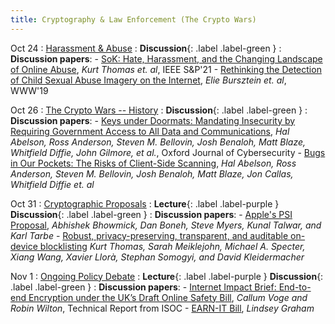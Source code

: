```yaml
---
title: Cryptography & Law Enforcement (The Crypto Wars)
---
```


Oct 24 
: [Harassment & Abuse](#)
  : **Discussion**{: .label .label-green }
: **Discussion papers**:
    -  [SoK: Hate, Harassment, and the Changing Landscape of Online Abuse](https://research.google/pubs/pub49786/), _Kurt Thomas et. al_, IEEE S&P'21 
    -  [Rethinking the Detection of Child Sexual
Abuse Imagery on the Internet](https://storage.googleapis.com/pub-tools-public-publication-data/pdf/b6555a1018a750f39028005bfdb9f35eaee4b947.pdf), _Elie Bursztein et. al_, WWW'19


Oct 26 
: [The Crypto Wars -- History](#)
  : **Discussion**{: .label .label-green }
: **Discussion papers**:
    -  [Keys under Doormats: Mandating Insecurity by Requiring Government Access to All Data and Communications](https://dspace.mit.edu/bitstream/handle/1721.1/97690/MIT-CSAIL-TR-2015-026.pdf), _Hal Abelson, Ross Anderson, Steven M. Bellovin, Josh Benaloh, Matt Blaze, Whitfield Diffie, John Gilmore, et al._, Oxford Journal of Cybersecurity
    -  [Bugs in Our Pockets: The Risks of Client-Side Scanning](https://arxiv.org/pdf/2110.07450.pdf), _Hal Abelson, Ross Anderson, Steven M. Bellovin, Josh Benaloh, Matt Blaze, Jon Callas, Whitfield Diffie et. al_

Oct 31 
: [Cryptographic Proposals](#)
  : **Lecture**{: .label .label-purple } **Discussion**{: .label .label-green }
: **Discussion papers**:
    -  [Apple's PSI Proposal](https://www.apple.com/child-safety/pdf/Apple_PSI_System_Security_Protocol_and_Analysis.pdf), _Abhishek Bhowmick, Dan Boneh, Steve Myers, Kunal Talwar, and Karl Tarbe_
    -  [Robust, privacy-preserving, transparent, and auditable on-device blocklisting](https://arxiv.org/pdf/2304.02810.pdf) _Kurt Thomas, Sarah Meiklejohn, Michael A. Specter, Xiang Wang, Xavier Llorà, Stephan Somogyi, and  David Kleidermacher_

Nov 1 
: [Ongoing Policy Debate](#)
  : **Lecture**{: .label .label-purple } **Discussion**{: .label .label-green }
: **Discussion papers**:
    -  [Internet Impact Brief: End-to-end Encryption under the UK’s Draft Online Safety Bill](https://www.internetsociety.org/resources/doc/2022/iib-encryption-uk-online-safety-bill/), _Callum Voge and Robin Wilton_, Technical Report from ISOC
    -  [EARN-IT Bill](https://www.congress.gov/bill/118th-congress/senate-bill/1207/text), _Lindsey Graham_

